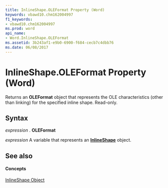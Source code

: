 ```yaml
---
title: InlineShape.OLEFormat Property (Word)
keywords: vbawd10.chm162004997
f1_keywords:
- vbawd10.chm162004997
ms.prod: word
api_name:
- Word.InlineShape.OLEFormat
ms.assetid: 3b243af1-e9b0-6900-f684-cecb7c4dbb76
ms.date: 06/08/2017
---
```



# InlineShape.OLEFormat Property (Word)

Returns an  **OLEFormat** object that represents the OLE characteristics (other than linking) for the specified inline shape. Read-only.


## Syntax

 _expression_ . **OLEFormat**

 _expression_ A variable that represents an **[InlineShape](Word.InlineShape.md)** object.


## See also


#### Concepts


[InlineShape Object](Word.InlineShape.md)

